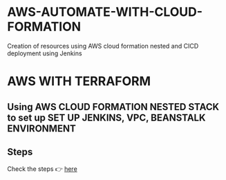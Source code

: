 # AWS-AUTOMATE-WITH-CLOUD-FORMATION
Creation of resources using AWS cloud formation nested and CICD deployment using Jenkins


# AWS WITH TERRAFORM

## Using AWS CLOUD FORMATION NESTED STACK to set up SET UP JENKINS, VPC, BEANSTALK ENVIRONMENT

## Steps

[url]: https://www.linkedin.com/pulse/set-up-jenkins-vpc-beanstalk-aws-cloud-formation-nested-opeyemi-alabi-ynqxf

Check the steps 👉 [here][url]
